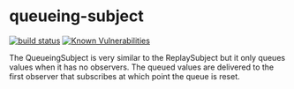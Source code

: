 # queueing-subject

[![build status](https://circleci.com/gh/ohjames/queueing-subject.png?style=shield)](https://circleci.com/gh/ohjames/queueing-subject)
[![Known Vulnerabilities](https://snyk.io/test/github/ohjames/queueing-subject/badge.svg)](https://snyk.io/test/github/ohjames/queueing-subject)

The QueueingSubject is very similar to the ReplaySubject but it only queues values when it has no observers. The queued values are delivered to the first observer that subscribes at which point the queue is reset.
